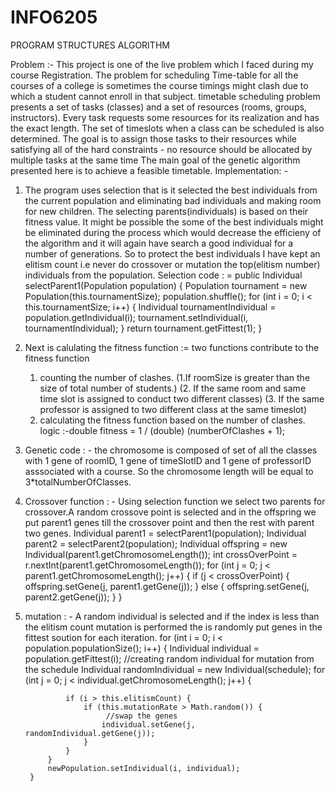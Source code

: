 # INFO6205
PROGRAM STRUCTURES ALGORITHM

Problem :-
This project is one of the live problem which I faced during my course Registration.
The problem for scheduling Time-table for all the courses of a college is sometimes the course timings might clash 
due to which a student cannot enroll in that subject.
timetable scheduling problem presents a set of tasks (classes) and a set of resources (rooms, groups, instructors).
Every task requests some resources for its realization and has the exact length.
The set of timeslots when a class can be scheduled is also determined.
The goal is to assign those tasks to their resources while satisfying all of the hard constraints - no resource should be allocated by multiple tasks at the same time
The main goal of the genetic algorithm presented here is to achieve a feasible timetable. 
Implementation: -
1. The program uses selection that is it selected the best individuals from the current population and eliminating bad individuals and making room for new children.
   The selecting parents(individuals) is based on their fitness value.
   It might be possible the some of the best individuals might be eliminated during the process which would decrease the efficieny of the algorithm and it will again have search a good individual for a number of generations.
   So to protect the best individuals I have kept an elitism count i.e never do crossover or mutation the top(elitism number) individuals from the population.
   Selection code : =
   public Individual selectParent1(Population population) {
        Population tournament = new Population(this.tournamentSize);
        population.shuffle();
        for (int i = 0; i < this.tournamentSize; i++) {
            Individual tournamentIndividual = population.getIndividual(i);
            tournament.setIndividual(i, tournamentIndividual);
        }
        return tournament.getFittest(1);
     }
2. Next is calulating the fitness function :=
   two functions contribute to the fitness function
   1. counting the number of clashes.
	(1.If roomSize is greater than the size of total number of students.)
	(2. If the same room and same time slot is assigned to conduct two different classes)
	(3. If the same professor is assigned to two different class at the same timeslot)
   2. calculating the fitness function based on the number of clashes.
      logic :-double fitness = 1 / (double) (numberOfClashes + 1);
3. Genetic code : - the chromosome is composed of set of all the classes with 1 gene of roomID, 1 gene of timeSlotID and 1 gene of professorID asssociated with a course.
		So the chromosome length will be equal to 3*totalNumberOfClasses.

3. Crossover function : -
     Using selection function we select two parents for crossover.A random crossove point is selected and in the offspring we put parent1 genes till the crossover point and then the rest with parent two genes.
     Individual parent1 = selectParent1(population);
     Individual parent2 = selectParent2(population);
     Individual offspring = new Individual(parent1.getChromosomeLength());
     int crossOverPoint = r.nextInt(parent1.getChromosomeLength());
         for (int j = 0; j < parent1.getChromosomeLength(); j++) {
             if (j < crossOverPoint) {
                 offspring.setGene(j, parent1.getGene(j));
              } else {
                  offspring.setGene(j, parent2.getGene(j));
              }
           }
4. mutation : -
      A random individual is selected and if the index is less than the elitism count mutation is performed the is randomly put genes in the fittest soution for each iteration.
       for (int i = 0; i < population.populationSize(); i++) {
            Individual individual = population.getFittest(i);
            //creating random individual for mutation from the schedule
            Individual randomIndividual = new Individual(schedule);
            for (int j = 0; j < individual.getChromosomeLength(); j++) {
               
                if (i > this.elitismCount) {
                    if (this.mutationRate > Math.random()) {
                         //swap the genes
                        individual.setGene(j, randomIndividual.getGene(j));
                    }
                }
            }
            newPopulation.setIndividual(i, individual);
        }
